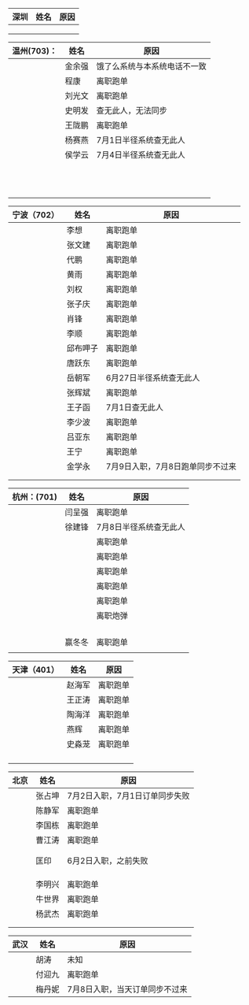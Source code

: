 

| 深圳   | 姓名   | 原因   |
| ---- | ---- | ---- |
|      |      |      |
|      |      |      |
|      |      |      |



| 温州(703)： | 姓名   | 原因                         |
| ----------- | ------ | ---------------------------- |
|             | 金余强 | 饿了么系统与本系统电话不一致 |
|             | 程康   | 离职跑单                     |
|             | 刘光文 | 离职跑单                     |
|             | 史明发 | 查无此人，无法同步           |
|             | 王陇鹏 | 离职跑单                     |
|             | 杨赛燕 | 7月1日半径系统查无此人       |
|             | 侯学云 | 7月4日半径系统查无此人       |
|             |        |                              |
|             |        |                              |
|             |        |                              |
|             |        |                              |
|             |        |                              |
|             |        |                              |
|             |        |                              |
|             |        |                              |
|             |        |                              |
|             |        |                              |
|             |        |                              |
|             |        |                              |

| 宁波（702） | 姓名     | 原因                             |
| ----------- | -------- | -------------------------------- |
|             | 李想     | 离职跑单                         |
|             | 张文建   | 离职跑单                         |
|             | 代鹏     | 离职跑单                         |
|             | 黄雨     | 离职跑单                         |
|             | 刘权     | 离职跑单                         |
|             | 张子庆   | 离职跑单                         |
|             | 肖锋     | 离职跑单                         |
|             | 李顺     | 离职跑单                         |
|             | 邱布呷子 | 离职跑单                         |
|             | 唐跃东   | 离职跑单                         |
|             | 岳朝军   | 6月27日半径系统查无此人          |
|             | 张辉斌   | 离职跑单                         |
|             | 王子函   | 7月1日查无此人                   |
|             | 李少波   | 离职跑单                         |
|             | 吕亚东   | 离职跑单                         |
|             | 王宁     | 离职跑单                         |
|             | 金学永   | 7月9日入职，7月8日跑单同步不过来 |
|             |          |                                  |
|             |          |                                  |

| 杭州：(701) | 姓名   | 原因                   |
| ----------- | ------ | ---------------------- |
|             | 闫呈强 | 离职跑单               |
|             | 徐建锋 | 7月8日半径系统查无此人 |
|             |        | 离职跑单               |
|             |        | 离职跑单               |
|             |        | 离职跑单               |
|             |        | 离职跑单               |
|             |        | 离职跑单               |
|             |        | 离职炮弹               |
|             |        |                        |
|             |        |                        |
|             |        |                        |
|             |        |                        |
|             | 赢冬冬 | 离职跑单               |
|             |        |                        |

| 天津（401） | 姓名   | 原因     |
| ----------- | ------ | -------- |
|             | 赵海军 | 离职跑单 |
|             | 王正涛 | 离职跑单 |
|             | 陶海洋 | 离职跑单 |
|             | 燕辉   | 离职跑单 |
|             | 史淼茏 | 离职跑单 |
|             |        |          |
|             |        |          |
|             |        |          |
|             |        |          |

| 北京   | 姓名   | 原因                |
| ---- | ---- | ----------------- |
|      | 张占坤  | 7月2日入职，7月1日订单同步失败 |
|      | 陈静军  | 离职跑单              |
|      | 李国栋  | 离职跑单              |
|      | 曹江涛  | 离职跑单              |
|      |      |                   |
|      |      |                   |
|      | 匡印   | 6月2日入职，之前失败       |
|      |      |                   |
|      |      |                   |
|      |      |                   |
|      | 李明兴  | 离职跑单              |
|      | 牛世界  | 离职跑单              |
|      | 杨武杰  | 离职跑单              |
|      |      |                   |
|      |      |                   |

| 武汉 | 姓名   | 原因                           |
| ---- | ------ | ------------------------------ |
|      | 胡涛   | 未知                           |
|      | 付迎九 | 离职跑单                       |
|      | 梅丹妮 | 7月8日入职，当天订单同步不过来 |

